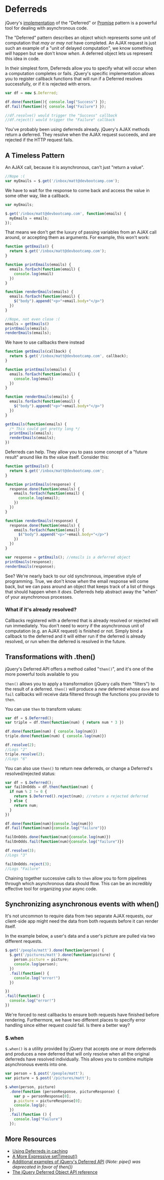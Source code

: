 # Deferreds

jQuery's [implementation](http://api.jquery.com/category/deferred-object/) of the "Deferred" or [Promise](http://en.wikipedia.org/wiki/Futures_and_promises) pattern is a powerful tool for dealing with asynchronous code.

The "Deferred" pattern describes an object which represents some unit of computation that _may or may not_ have completed. An AJAX request is just such an example of a "unit of delayed computation", we know something _will_ happen but we don't know _when_. A deferred object lets us represent this idea in code.

In their simplest form, Deferreds allow you to specify what will occur when a computation completes or fails. jQuery's specific implementation allows you to register callback functions that will run if a Deferred resolves successfully, or if it is rejected with errors.

```js
var df = new $.Deferred;

df.done(function(){ console.log("Success") });
df.fail(function(){ console.log("Failure") });

//df.resolve() would trigger the "Success" callback
//df.reject() would trigger the "Failure" callback
```

You've probably been using deferreds already. jQuery's AJAX methods return a deferred. They resolve when the AJAX request succeeds, and are rejected if the HTTP request fails.

## A Timeless Pattern

An AJAX call, because it is asynchronous, can't just "return a value".

```js
//Nope :(
var myEmails = $.get('/inbox/matt@devbootcamp.com');
```

We have to wait for the response to come back and access the value in some other way, like a callback.

```js
var myEmails;

$.get('/inbox/matt@devbootcamp.com', function(emails) {
  myEmails = emails;
});

```

That means we don't get the luxury of passing variables from an AJAX call around, or accepting them as arguments. For example, this won't work:

```js
function getEmails() {
  return $.get('/inbox/matt@devbootcamp.com');
}

function printEmails(emails) {
  emails.forEach(function(email) {
    console.log(email)
  })
}

function renderEmails(emails) {
  emails.forEach(function(email) {
    $("body").append("<p>"+email.body+"</p>")
  })
}

//Nope, not even close :(
emails = getEmails()
printEmails(emails);
renderEmails(emails);
```

We have to use callbacks there instead

```js
function getEmails(callback) {
  return $.get('/inbox/matt@devbootcamp.com', callback);
}

function printEmails(emails) {
  emails.forEach(function(email) {
    console.log(email)
  })
}

function renderEmails(emails) {
  emails.forEach(function(email) {
    $("body").append("<p>"+email.body+"</p>")
  })
}

getEmails(function(emails) {
  /* This could get pretty long */
  printEmails(emails);
  renderEmails(emails);
})
```

Deferreds can help. They allow you to pass some concept of a "future result" around like its the value itself. Consider this:

```js
function getEmails() {
  return $.get('/inbox/matt@devbootcamp.com';
}

function printEmails(response) {
  response.done(function(emails) {
    emails.forEach(function(email) {
      console.log(email);
    })
  })
}

function renderEmails(response) {
  response.done(function(emails) {
    emails.forEach(function(email) {
      $("body").append("<p>"+email.body+"</p>")
    })
  })
}

var response = getEmails(); //emails is a deferred object
printEmails(response);
renderEmails(response);
```

See? We're nearly back to our old synchronous, imperative style of programming. True, we don't know _when_ the email response will come back, but we can pass around an object that keeps track of a list of things that should happen when it _does_. Deferreds help abstract away the "when" of your asynchronous processes.


### What if it's already resolved?

Callbacks registered with a deferred that is already resolved or rejected will run immediately. You don't need to worry if the asynchronous unit of computation (e.g. an AJAX request) is finished or not. Simply bind a callback to the deferred and it will either run if the deferred is already resolved, or run when the deferred is resolved in the future.


## Transformations with .then()

jQuery's Deferred API offers a method called "`then()`", and it's one of the more powerful tools available to you

`then()` allows you to apply a transformation (jQuery calls them "filters") to the result of a deferred. `then()` will produce a _new_ deferred whose `done` and `fail` callbacks will receive data filtered through the functions you provide to `then`.

You can use `then` to transform values:

```js
var df = $.Deferred();
var triple = df.then(function(num) { return num * 3 })

df.done(function(num) { console.log(num)})
triple.done(function(num) { console.log(num)})

df.resolve(2);
//Logs "2"
triple.resolve(2);
//Logs "6"
```

You can also use `then()` to return new deferreds, or change a Deferred's resolved/rejected status:

```js
var df = $.Deferred();
var failOnOdds = df.then(function(num) {
  if num % 2 != 0 {
    return $.Deferred().reject(num); //return a rejected deferred
  } else {
    return num;
  }
})

df.done(function(num){console.log(num)})
df.fail(function(num){console.log("failure")})

failOnOdds.done(function(num){console.log(num)})
failOnOdds.fail(function(num){console.log("failure")})

df.resolve(3);
//Logs "3"

failOnOdds.reject(3);
//Logs "Failure"

```

Chaining together successive calls to `then` allow you to form pipelines through which asynchronous data should flow. This can be an incredibly effective tool for organizing your async code.

## Synchronizing asynchronous events with when()

It's not uncommon to require data from two separate AJAX requests, our client-side app might need the data from both requests before it can render itself.

In the example below, a user's data and a user's picture are pulled via two different requests.

```js
$.get('/people/matt').done(function(person) {
  $.get('/pictures/matt').done(function(picture) {
    person.picture = picture;
    console.log(person);
  })
  .fail(function() {
    console.log("error!")
  })

})
.fail(function() {
  console.log("error!")
})
```

We're forced to nest callbacks to ensure both requests have finished before rendering. Furthermore, we have two different places to specify error handling since either request could fail. Is there a better way?

### $.when

`$.when()` is a utility provided by jQuery that accepts one or more deferreds and produces a new deferred that will only resolve when all the original deferreds have resolved individually. This allows you to combine multiple asynchronous events into one.

```js
var person = $.post('/people/matt');
var picture = $.post('/pictures/matt');

$.when(person, picture)
  .done(function (personResponse, pictureResponse) {
    var p = personResponse[0];
    p.picture = pictureResponse[0];
    console.log(p);
  })
  .fail(function () {
    console.log("Failure")
  });

```

## More Resources

 * [Using Deferreds in caching](http://msdn.microsoft.com/en-us/magazine/gg723713.aspx)
 * [A More Expressive setTimeout()](http://www.intridea.com/blog/2011/2/8/fun-with-jquery-deferred)
 * [Additional examples of jQuery's Deferred API](http://joseoncode.com/2011/09/26/a-walkthrough-jquery-deferred-and-promise/) (_Note: pipe() was deprecated in favor of then())_
 * [The jQuery Deferred Object API reference](http://api.jquery.com/category/deferred-object/)
